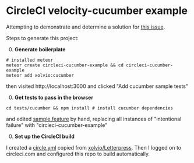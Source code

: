 # CircleCI velocity-cucumber example

Attempting to demonstrate and determine a solution for [this issue](https://github.com/xolvio/meteor-cucumber/issues/128).

Steps to generate this project:

0. **Generate boilerplate**
  ```
  # installed meteor
  meteor create circleci-cucumber-example && cd circleci-cucumber-example
  meteor add xolvio:cucumber
  ```

  then visited http://localhost:3000 and clicked "Add cucumber sample tests"

0. **Get tests to pass in the browser**
  ```
  cd tests/cucumber && npm install # install cucumber dependencies
  ```

  and edited [sample.feature](./tests/cucumber/features/sample.feature) by hand, replacing all instances of "intentional failure" with "circleci-cucumber-example"

0. **Set up the CircleCI build**

  I created a [circle.yml](./circle.yml) copied from [xolvio/Letterpress](https://github.com/xolvio/Letterpress). Then I logged on to circleci.com and configured this repo to build automatically.
